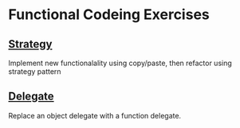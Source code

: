 # Functional Codeing Exercises

## [Strategy](strategy)

Implement new functionalality using copy/paste, then refactor using strategy pattern

## [Delegate](delegate)

Replace an object delegate with a function delegate.



